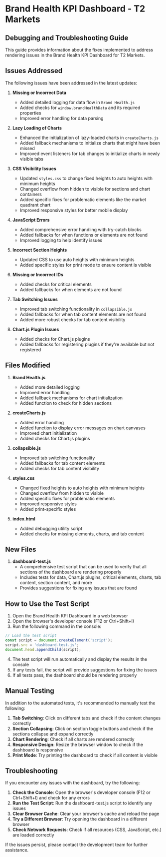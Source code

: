 # Brand Health KPI Dashboard - T2 Markets

## Debugging and Troubleshooting Guide

This guide provides information about the fixes implemented to address rendering issues in the Brand Health KPI Dashboard for T2 Markets.

## Issues Addressed

The following issues have been addressed in the latest updates:

1. **Missing or Incorrect Data**
   - Added detailed logging for data flow in `Brand Health.js`
   - Added checks for `window.brandHealthData` and its required properties
   - Improved error handling for data parsing

2. **Lazy Loading of Charts**
   - Enhanced the initialization of lazy-loaded charts in `createCharts.js`
   - Added fallback mechanisms to initialize charts that might have been missed
   - Improved event listeners for tab changes to initialize charts in newly visible tabs

3. **CSS Visibility Issues**
   - Updated `styles.css` to change fixed heights to auto heights with minimum heights
   - Changed overflow from hidden to visible for sections and chart containers
   - Added specific fixes for problematic elements like the market quadrant chart
   - Improved responsive styles for better mobile display

4. **JavaScript Errors**
   - Added comprehensive error handling with try-catch blocks
   - Added fallbacks for when functions or elements are not found
   - Improved logging to help identify issues

5. **Incorrect Section Heights**
   - Updated CSS to use auto heights with minimum heights
   - Added specific styles for print mode to ensure content is visible

6. **Missing or Incorrect IDs**
   - Added checks for critical elements
   - Added fallbacks for when elements are not found

7. **Tab Switching Issues**
   - Improved tab switching functionality in `collapsible.js`
   - Added fallbacks for when tab content elements are not found
   - Added more robust checks for tab content visibility

8. **Chart.js Plugin Issues**
   - Added checks for Chart.js plugins
   - Added fallbacks for registering plugins if they're available but not registered

## Files Modified

1. **Brand Health.js**
   - Added more detailed logging
   - Improved error handling
   - Added fallback mechanisms for chart initialization
   - Added function to check for hidden sections

2. **createCharts.js**
   - Added error handling
   - Added function to display error messages on chart canvases
   - Improved chart initialization
   - Added checks for Chart.js plugins

3. **collapsible.js**
   - Improved tab switching functionality
   - Added fallbacks for tab content elements
   - Added checks for tab content visibility

4. **styles.css**
   - Changed fixed heights to auto heights with minimum heights
   - Changed overflow from hidden to visible
   - Added specific fixes for problematic elements
   - Improved responsive styles
   - Added print-specific styles

5. **index.html**
   - Added debugging utility script
   - Added checks for missing elements, charts, and tab content

## New Files

1. **dashboard-test.js**
   - A comprehensive test script that can be used to verify that all sections of the dashboard are rendering properly
   - Includes tests for data, Chart.js plugins, critical elements, charts, tab content, section content, and more
   - Provides suggestions for fixing any issues that are found

## How to Use the Test Script

1. Open the Brand Health KPI Dashboard in a web browser
2. Open the browser's developer console (F12 or Ctrl+Shift+I)
3. Run the following command in the console:

```javascript
// Load the test script
const script = document.createElement('script');
script.src = 'dashboard-test.js';
document.head.appendChild(script);
```

4. The test script will run automatically and display the results in the console
5. If any tests fail, the script will provide suggestions for fixing the issues
6. If all tests pass, the dashboard should be rendering properly

## Manual Testing

In addition to the automated tests, it's recommended to manually test the following:

1. **Tab Switching**: Click on different tabs and check if the content changes correctly
2. **Section Collapsing**: Click on section toggle buttons and check if the sections collapse and expand correctly
3. **Chart Rendering**: Check if all charts are rendered correctly
4. **Responsive Design**: Resize the browser window to check if the dashboard is responsive
5. **Print Mode**: Try printing the dashboard to check if all content is visible

## Troubleshooting

If you encounter any issues with the dashboard, try the following:

1. **Check the Console**: Open the browser's developer console (F12 or Ctrl+Shift+I) and check for any errors
2. **Run the Test Script**: Run the dashboard-test.js script to identify any issues
3. **Clear Browser Cache**: Clear your browser's cache and reload the page
4. **Try a Different Browser**: Try opening the dashboard in a different browser
5. **Check Network Requests**: Check if all resources (CSS, JavaScript, etc.) are loaded correctly

If the issues persist, please contact the development team for further assistance.

